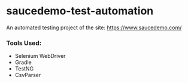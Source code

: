# saucedemo-test-automation
An automated testing project of the site: https://www.saucedemo.com/ 

### Tools Used:
* Selenium WebDriver
* Gradle 
* TestNG
* CsvParser

